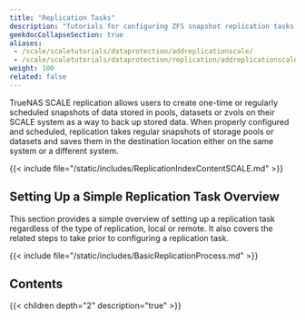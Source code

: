 ```yaml
---
title: "Replication Tasks"
description: "Tutorials for configuring ZFS snapshot replication tasks in TrueNAS SCALE."
geekdocCollapseSection: true
aliases:
 - /scale/scaletutorials/dataprotection/addreplicationscale/
 - /scale/scaletutorials/dataprotection/replication/addreplicationscale/
weight: 100
related: false
---
```


TrueNAS SCALE replication allows users to create one-time or regularly scheduled snapshots of data stored in pools, datasets or zvols on their SCALE system as a way to back up stored data.
When properly configured and scheduled, replication takes regular snapshots of storage pools or datasets and saves them in the destination location either on the same system or a different system.

{{< include file="/static/includes/ReplicationIndexContentSCALE.md" >}}

## Setting Up a Simple Replication Task Overview

This section provides a simple overview of setting up a replication task regardless of the type of replication, local or remote.
It also covers the related steps to take prior to configuring a replication task.

{{< include file="/static/includes/BasicReplicationProcess.md" >}}

<div class="noprint">

## Contents

{{< children depth="2" description="true" >}}

</div>
